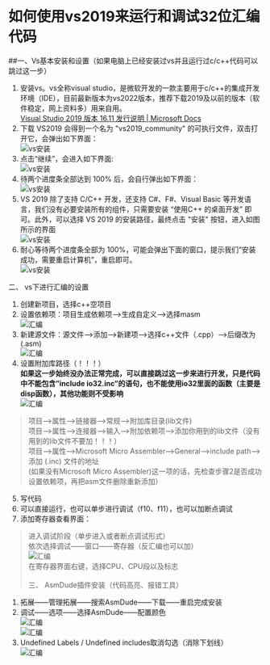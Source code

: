 # 如何使用vs2019来运行和调试32位汇编代码  
  
##一、Vs基本安装和设置（如果电脑上已经安装过vs并且运行过c/c++代码可以跳过这一步）  
  
1. 安装vs。vs全称visual studio，是微软开发的一款主要用于c/c++的集成开发环境（IDE），目前最新版本为vs2022版本，推荐下载2019及以前的版本（软件稳定，网上资料多）用来自用。   
[Visual Studio 2019 版本 16.11 发行说明 | Microsoft Docs](https://learn.microsoft.com/zh-cn/visualstudio/releases/2019/release-notes)    
2. 下载 VS2019 会得到一个名为 "vs2019_community" 的可执行文件，双击打开它，会弹出如下界面：  
![vs安装](pic/image1.gif)    
3. 点击“继续”，会进入如下界面:    
![vs安装](pic/image2.gif)    
4. 待两个进度条全部达到 100% 后，会自行弹出如下界面：    
![vs安装](pic/image3.gif)    
5. VS 2019 除了支持 C/C++ 开发，还支持 C#、F#、Visual Basic 等开发语言，我们没有必要安装所有的组件，只需要安装 “使用C++ 的桌面开发” 即可。此外，可以选择 VS 2019 的安装路径，最终点击 "安装" 按钮，进入如图所示的界面    
![vs安装](pic/image4.gif)    
6. 耐心等待两个进度条全部为 100%，可能会弹出下面的窗口，提示我们“安装成功，需要重启计算机”，重启即可。  
![vs安装](pic/image5.gif)  
   
  
二、	vs下进行汇编的设置  
1. 创建新项目，选择c++空项目  
2. 设置依赖项：项目生成依赖项——>生成自定义——>选择masm  
![汇编](pic/image6.png)  
3. 新建源文件：源文件——>添加——>新建项——>选择c++文件（.cpp）——>后缀改为(.asm)  
![汇编](pic/image7.png)  
4. 设置附加库路径（！！！）  
**如果这一步始终没办法正常完成，可以直接跳过这一步来进行开发，只是代码中不能包含”include io32.inc”的语句，也不能使用io32里面的函数（主要是disp函数），其他功能则不受影响**  
![汇编](pic/image8.png)  
> 项目——>属性——>链接器——>常规——>附加库目录(lib文件)  
> 项目——>属性——>连接器——>输入——>附加依赖项——>添加你用到的lib文件（没有用到的lib文件不要加！！！）  
> 项目——>属性——>Microsoft Micro Assembler——>General——>include path——>添加 (.inc) 文件的地址  
(如果没有Microsoft Micro Assembler)这一项的话，先检查步骤2是否成功设置依赖项，再把asm文件删除重新添加）  
5. 写代码  
6. 可以直接运行，也可以单步进行调试（f10、f11），也可以加断点调试  
7. 添加寄存器查看界面：  
> 进入调试阶段（单步进入或者断点调试形式）  
> 依次选择调试——窗口——寄存器（反汇编也可以加）  
> ![汇编](pic/image9.png)  
> 在寄存器界面右键，选择CPU、CPU段以及标志  
   
三、	AsmDude插件安装（代码高亮、报错工具）  
1.	拓展——管理拓展——搜索AsmDude——下载——重启完成安装  
2.	调试——选项——选择AsmDude——配置颜色  
![汇编](pic/image10.png)  
![汇编](pic/image11.png)  
3.	Undefined Labels / Undefined includes取消勾选（消除下划线）  
![汇编](pic/image12.png)  
